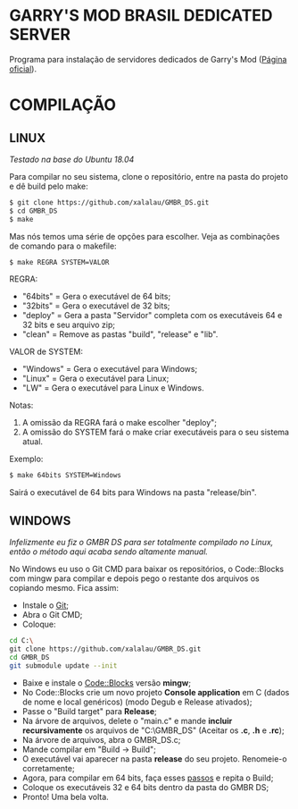 # GARRY'S MOD BRASIL DEDICATED SERVER

Programa para instalação de servidores dedicados de Garry's Mod ([Página oficial](http://gmbrblog.blogspot.com.br/2012/07/garrys-mod-brasil-dedicated-server-gmbr.html)).

# COMPILAÇÃO


## LINUX

*Testado na base do Ubuntu 18.04*

Para compilar no seu sistema, clone o repositório, entre na pasta do projeto e dê build pelo make:

```sh
$ git clone https://github.com/xalalau/GMBR_DS.git
$ cd GMBR_DS
$ make
````

Mas nós temos uma série de opções para escolher. Veja as combinações de comando para o makefile:

```sh
$ make REGRA SYSTEM=VALOR
````

REGRA:
- "64bits"  = Gera o executável de 64 bits;
- "32bits"  = Gera o executável de 32 bits;
- "deploy"  = Gera a pasta "Servidor" completa com os executáveis 64 e 32 bits e seu arquivo zip;
- "clean"   = Remove as pastas "build", "release" e "lib".

VALOR de SYSTEM:
- "Windows" = Gera o executável para Windows;
- "Linux"   = Gera o executável para Linux;
- "LW"   = Gera o executável para Linux e Windows.

Notas:
1) A omissão da REGRA fará o make escolher "deploy";
2) A omissão do SYSTEM fará o make criar executáveis para o seu sistema atual.

Exemplo:

```sh
$ make 64bits SYSTEM=Windows
````
Sairá o executável de 64 bits para Windows na pasta "release/bin".


## WINDOWS

*Infelizmente eu fiz o GMBR DS para ser totalmente compilado no Linux, então o método aqui acaba sendo altamente manual.*

No Windows eu uso o Git CMD para baixar os repositórios, o Code::Blocks com mingw para compilar e depois pego o restante dos arquivos os copiando mesmo. Fica assim:

- Instale o [Git](https://git-scm.com/download/win);
- Abra o Git CMD;
- Coloque:

```sh
cd C:\
git clone https://github.com/xalalau/GMBR_DS.git
cd GMBR_DS
git submodule update --init
```

- Baixe e instale o [Code::Blocks](http://www.codeblocks.org/downloads/26) versão **mingw**;
- No Code::Blocks crie um novo projeto **Console application** em C (dados de nome e local genéricos) (modo Degub e Release ativados);
- Passe o "Build target" para **Release**;
- Na árvore de arquivos, delete o "main.c" e mande **incluir recursivamente** os arquivos de "C:\GMBR_DS" (Aceitar os **.c**, **.h** e **.rc**);
- Na árvore de arquivos, abra o GMBR_DS.c;
- Mande compilar em "Build -> Build";
- O executável vai aparecer na pasta **release** do seu projeto. Renomeie-o corretamente;
- Agora, para compilar em 64 bits, faça esses [passos](https://medium.com/@yzhong.cs/code-blocks-compile-64-bit-under-windows-with-mingw-w64-79101f5bbc02) e repita o Build;
- Coloque os executáveis 32 e 64 bits dentro da pasta do GMBR DS;
- Pronto! Uma bela volta.
